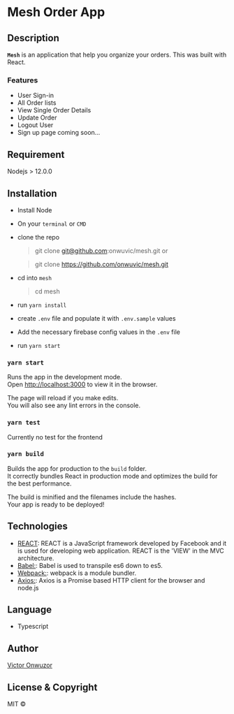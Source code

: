 # Mesh Order App

## Description

**`Mesh`** is an application that help you organize your orders. This was built with React.

### Features
* User Sign-in
* All Order lists
* View Single Order Details
* Update Order
* Logout User
* Sign up page coming soon...

## Requirement

Nodejs > 12.0.0

## Installation
- Install Node
- On your `terminal` or `CMD`
- clone the repo
    > git clone git@github.com:onwuvic/mesh.git
    or 

    > git clone https://github.com/onwuvic/mesh.git

- cd into `mesh`
    > cd mesh

- run `yarn install`
- create `.env` file and populate it with `.env.sample` values
- Add the necessary firebase config values in the `.env` file
- run `yarn start`


### `yarn start`

Runs the app in the development mode.\
Open [http://localhost:3000](http://localhost:3000) to view it in the browser.

The page will reload if you make edits.\
You will also see any lint errors in the console.

### `yarn test`

Currently no test for the frontend

### `yarn build`

Builds the app for production to the `build` folder.\
It correctly bundles React in production mode and optimizes the build for the best performance.

The build is minified and the filenames include the hashes.\
Your app is ready to be deployed!

## Technologies
* [REACT](https://facebook.github.io/react/): REACT is a JavaScript framework developed by Facebook and it is used for developing web application. REACT is the 'VIEW' in the MVC architecture.
* [Babel:](https://babeljs.io/): Babel is used to transpile es6 down to es5.
* [Webpack:](https://webpack.github.io/docs/what-is-webpack.html): webpack is a module bundler.
* [Axios:](https://www.npmjs.com/package/axios): Axios is a Promise based HTTP client for the browser and node.js

## Language
- Typescript

## Author
[Victor Onwuzor](https://github.com/onwuvic)

## License & Copyright
MIT © 


